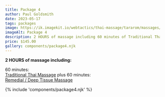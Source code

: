 ```yaml
---
title: Package 4
author: Paul Goldsmith
date: 2023-05-17
tags: packages
image: https://ik.imagekit.io/webtactics/thai-massage/tararom/massages/Thai-Sport-and-Deep-Tissue-Massage__Cy90wCeM.jpg
imageAlt: Package 4
description: 2 HOURS of massage including 60 minutes of Traditional Thai Massage plus 60 minutes of Remedial Deep Tissue Massage.
price: $145.00
gallery: components/package4.njk
---
```


**2 HOURS of massage including:**

60 minutes:  
[Traditional Thai Massage](https://tararom-thai.netlify.app/treatments/traditional-thai-massage/) plus
60 minutes:  
[Remedial / Deep Tissue Massage](https://tararom-thai.netlify.app/treatments/remedial-deep-tissue-massage/)

{% include 'components/package4.njk' %}